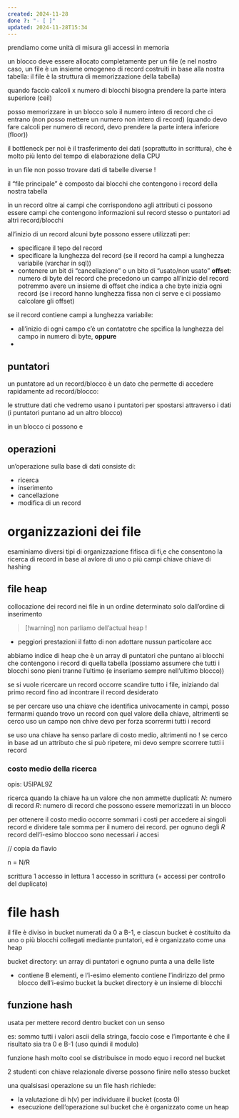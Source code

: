 ```yaml
---
created: 2024-11-28
done ?: "- [ ]"
updated: 2024-11-28T15:34
---
```

prendiamo come unità di misura gli accessi in memoria

un blocco deve essere allocato completamente per un file (e nel nostro caso, un file è un insieme omogeneo di record costruiti in base alla nostra tabella: il file è la struttura di memorizzazione della tabella)

quando faccio calcoli x numero di blocchi bisogna prendere la parte intera superiore (ceil)

posso memorizzare in un blocco solo il numero intero di record che ci entrano (non posso mettere un numero non intero di record) (quando devo fare calcoli per numero di record, devo prendere la parte intera inferiore (floor))


il bottleneck per noi è il trasferimento dei dati (soprattutto in scrittura), che è molto più lento del tempo di elaborazione della CPU

in un file non posso trovare dati di tabelle diverse !

il “file principale” è composto dai blocchi che contengono i record della nostra tabella

in un record oltre ai campi che corrispondono agli attributi ci possono essere campi che contengono informazioni sul record stesso o puntatori ad altri record/blocchi

all’inizio di un record alcuni byte possono essere utilizzati per:
- specificare il tepo del record
- specificare la lunghezza del record (se il record ha campi a lunghezza variabile (varchar in sql))
- contenere un bit di “cancellazione” o un bito di “usato/non usato”
**offset**: numero di byte del record che precedono un campo
all’inizio del record potremmo avere un insieme di offset che indica a che byte inizia ogni record (se i record hanno lunghezza fissa non ci serve e ci possiamo calcolare gli offset)

se il record contiene campi a lunghezza variabile:
- all’inizio di ogni campo c’è un contatotre che spcifica la lunghezza del campo in numero di byte, **oppure**
- 


## puntatori
un puntatore ad un record/blocco è un dato che permette di accedere rapidamente ad record/blocco:

le strutture dati che vedremo usano i puntatori per spostarsi attraverso i dati (i puntatori puntano ad un altro blocco)

in un blocco ci possono e
## operazioni 
un’operazione sulla base di dati consiste di:
- ricerca
- inserimento
- cancellazione
- modifica
di un record

# organizzazioni dei file
esaminiamo diversi tipi di organizzazione fifisca di fi,e che consentono la ricerca di record in base al avlore di uno o più campi chiave
chiave di hashing

## file heap
collocazione dei record nei file in un ordine determinato solo dall’ordine di inserimento
>[!warning] non parliamo dell’actual heap ! 

- peggiori prestazioni
il fatto di non adottare nussun particolare acc

abbiamo indice di heap che è un array di puntatori che puntano ai blocchi che contengono i record di quella tabella
(possiamo assumere che tutti i blocchi sono pieni tranne l’ultimo (e inseriamo sempre nell’ultimo blocco))

se si vuole ricercare un record occorre scandire tutto i file, iniziando dal primo record fino ad incontrare il record desiderato

se per cercare uso una chiave che identifica univocamente in campi, posso fermarmi quando trovo un record con quel valore della chiave, altrimenti se cerco uso un campo non chive devo per forza scorrermi tutti i record

se uso una chiave ha senso parlare di costo medio, altrimenti no ! se cerco in base ad un attributo che si può ripetere, mi devo sempre scorrere tutti i record
### costo medio della ricerca
opis: U5IPAL9Z

ricerca quando la chiave ha un valore che non ammette duplicati: 
$N$: numero di record
$R$: numero di record che possono essere memorizzati in un blocco

per ottenere il costo medio occorre sommari i costi per accedere ai singoli record e dividere tale somma per il numero dei record. per ognuno degli $R$ record dell’$i$-esimo bloccoo sono necessari $i$ accesi

// copia da flavio

n = N/R

scrittura
1 accesso in lettura
1 accesso in scrittura
(+ accessi per controllo del duplicato)

# file hash
il file è diviso in bucket numerati da 0 a B-1, e ciascun bucket è costituito da uno o più blocchi collegati mediante puntatori, ed è organizzato come una heap

bucket directory: un array di puntatori e ognuno punta a una delle liste
- contiene B elementi, e l’i-esimo elemento contiene l’indirizzo del prmo blocco dell’i-esimo bucket
la bucket directory è un insieme di blocchi
## funzione hash
usata per mettere record dentro bucket con un senso 

es: sommo tutti i valori ascii della stringa, faccio cose e l’importante è che il risultato sia tra 0 e B-1 (uso quindi il modulo)

funzione hash molto cool se distribuisce in modo equo i record nel bucket


2 studenti con chiave relazionale diverse possono finire nello stesso bucket

una qualsisasi operazione su un file hash richiede:
- la valutazione di h(v) per individuare il bucket (costa 0)
- esecuzione dell’operazione sul bucket che è organizzato come un heap